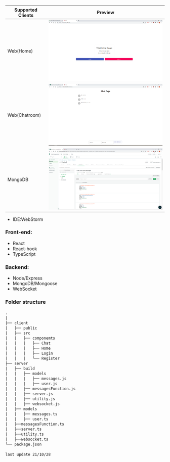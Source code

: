 | Supported Clients        | Preview                 |
| ------------------------ | ----------------------- |
| Web(Home)                | <img src="./client/public/demo1.png" alt="Web Preview" width="600"/>  |
| Web(Chatroom)            | <img src="./client/public/demo2.png" alt="Web Preview" width="600"/>  |
| MongoDB                  | <img src="./client/public/demo3.png" alt="Web Preview" width="600"/>  |



* IDE:WebStorm

### Front-end:

* React
* React-hook
* TypeScript

### Backend:

* Node/Express
* MongoDB/Mongoose
* WebSocket

### Folder structure

```
.                                
|
├── client                            
|   ├── public                   
|   ├── src                     
|   |   ├── componemts            
|   |   |   ├── Chat       
|   |   |   ├── Home        
|   |   |   ├── Login      
|   |   |   └── Register    
├── server
|   ├── build                    
|   |   ├── models     
|   |   |   ├── messages.js        
|   |   |   ├── user.js  
|   |   ├── messagesFunction.js
|   |   ├── server.js 
|   |   ├── utility.js
|   |   ├── websocket.js  
|   ├── models                   
|   |   ├── messages.ts    
|   |   ├── user.ts   
|   ├──messagesFunction.ts
|   ├──server.ts
|   ├──utility.ts
|   ├──websocket.ts            
└── package.json   

last update 21/10/28         